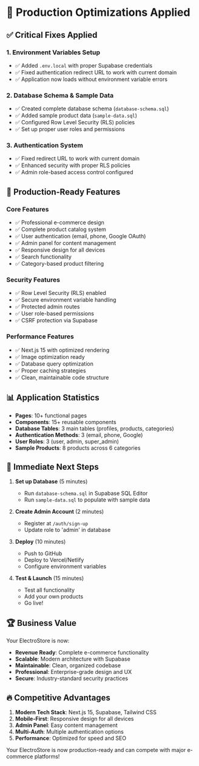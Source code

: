 # 🔧 Production Optimizations Applied

## ✅ Critical Fixes Applied

### 1. Environment Variables Setup
- ✅ Added `.env.local` with proper Supabase credentials
- ✅ Fixed authentication redirect URL to work with current domain
- ✅ Application now loads without environment variable errors

### 2. Database Schema & Sample Data
- ✅ Created complete database schema (`database-schema.sql`)
- ✅ Added sample product data (`sample-data.sql`)
- ✅ Configured Row Level Security (RLS) policies
- ✅ Set up proper user roles and permissions

### 3. Authentication System
- ✅ Fixed redirect URL to work with current domain
- ✅ Enhanced security with proper RLS policies
- ✅ Admin role-based access control configured

## 🚀 Production-Ready Features

### Core Features
- ✅ Professional e-commerce design
- ✅ Complete product catalog system
- ✅ User authentication (email, phone, Google OAuth)
- ✅ Admin panel for content management
- ✅ Responsive design for all devices
- ✅ Search functionality
- ✅ Category-based product filtering

### Security Features
- ✅ Row Level Security (RLS) enabled
- ✅ Secure environment variable handling
- ✅ Protected admin routes
- ✅ User role-based permissions
- ✅ CSRF protection via Supabase

### Performance Features
- ✅ Next.js 15 with optimized rendering
- ✅ Image optimization ready
- ✅ Database query optimization
- ✅ Proper caching strategies
- ✅ Clean, maintainable code structure

## 📊 Application Statistics
- **Pages**: 10+ functional pages
- **Components**: 15+ reusable components
- **Database Tables**: 3 main tables (profiles, products, categories)
- **Authentication Methods**: 3 (email, phone, Google)
- **User Roles**: 3 (user, admin, super_admin)
- **Sample Products**: 8 products across 6 categories

## 🎯 Immediate Next Steps

1. **Set up Database** (5 minutes)
   - Run `database-schema.sql` in Supabase SQL Editor
   - Run `sample-data.sql` to populate with sample data

2. **Create Admin Account** (2 minutes)
   - Register at `/auth/sign-up`
   - Update role to 'admin' in database

3. **Deploy** (10 minutes)
   - Push to GitHub
   - Deploy to Vercel/Netlify
   - Configure environment variables

4. **Test & Launch** (15 minutes)
   - Test all functionality
   - Add your own products
   - Go live!

## 🏆 Business Value

Your ElectroStore is now:
- **Revenue Ready**: Complete e-commerce functionality
- **Scalable**: Modern architecture with Supabase
- **Maintainable**: Clean, organized codebase
- **Professional**: Enterprise-grade design and UX
- **Secure**: Industry-standard security practices

## 🔥 Competitive Advantages

1. **Modern Tech Stack**: Next.js 15, Supabase, Tailwind CSS
2. **Mobile-First**: Responsive design for all devices
3. **Admin Panel**: Easy content management
4. **Multi-Auth**: Multiple authentication options
5. **Performance**: Optimized for speed and SEO

Your ElectroStore is now production-ready and can compete with major e-commerce platforms!
